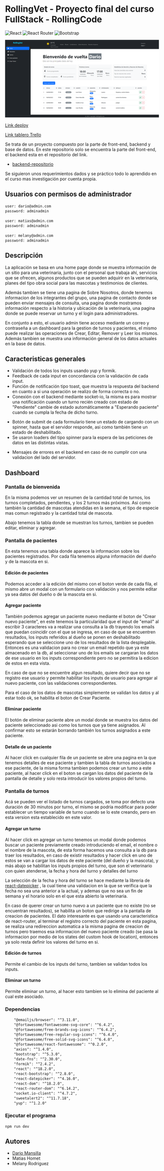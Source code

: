 # RollingVet - Proyecto final del curso FullStack - RollingCode

![React](https://img.shields.io/badge/react-%2320232a.svg?style=for-the-badge&logo=react&logoColor=%2361DAFB)
![React Router](https://img.shields.io/badge/React_Router-CA4245?style=for-the-badge&logo=react-router&logoColor=white)
![Bootstrap](https://img.shields.io/badge/bootstrap-%238511FA.svg?style=for-the-badge&logo=bootstrap&logoColor=white)

![Alt text](image.png)

[Link deploy](https://rolling-vet23.netlify.app/)

[Link tablero Trello](https://trello.com/b/6trD7CYg/grupo-1-proyecto-final-rc)

Se trata de un proyecto compuesto por la parte de front-end, backend y base de datos. En este repositorio solo se encuentra la parte del front-end, el backend esta en el repositorio del link.

- [backend-repositorio](https://github.com/msdario12/backend-grupo-01-proyecto-final-rc)

Se siguieron unos requerimientos dados y se práctico todo lo aprendido en el curso mas investigación por cuenta propia.

## Usuarios con permisos de administrador

```
user: dario@admin.com
password: adminadmin

user: matias@admin.com
password: adminadmin

user: melany@admin.com
password: adminadmin
```

## Descripción

La aplicación se basa en una home page donde se muestra información de un sitio para una veterinaria, junto con el personal que trabaja ahí, servicios que se ofrecen, algunos productos que se pueden adquirir en la veterinaria, planes del tipo obra social para las mascotas y testimonios de clientes.

Además tambien se tiene una pagina de Sobre Nosotros, donde tenemos informacion de los integrantes del grupo, una pagina de contacto donde se pueden enviar mensajes de consulta, una pagina donde mostramos información respecto a la historia y ubicación de la veterinaria, una pagina donde se puede reservar un turno y el login para administradores.

En conjunto a esto, el usuario admin tiene acceso mediante un correo y contraseña a un dashboard para la gestion de turnos y pacientes, el mismo puede realizar las operaciones de Crear, Editar, Remover y Leer los mismos. Además tambien se muestra una información general de los datos actuales en la base de datos.

## Caracteristicas generales

- Validación de todos los inputs usando yup y formik.
- Feedback de cada input en concordancia con la validación de cada input.
- Función de notificación tipo toast, que muestra la respuesta del backend en cuanto a si una operación se realizo de forma correcta o no.
- Conexión con el backend mediante socket-io, la misma es para mostrar una notificación cuando un turno recién creado con estado de "Pendiente" cambie de estado automáticamente a "Esperando paciente" cuando se cumpla la fecha de dicho turno.

* Botón de submit de cada formulario tiene un estado de cargando con un spinner, hasta que el servidor responde, asi como también tiene un estado de deshabilitado.
* Se usaron loaders del tipo spinner para la espera de las peticiones de datos en las distintas vistas.

- Mensajes de errores en el backend en caso de no cumplir con una validacion del lado del servidor.

## Dashboard

### Pantalla de bienvenida

En la misma podemos ver un resumen de la cantidad total de turnos, los turnos completados, pendientes, y los 2 turnos más próximos. Asi como también la cantidad de mascotas atendidas en la semana, el tipo de especie mas comun registrado y la cantidad total de mascota.

Abajo tenemos la tabla donde se muestran los turnos, tambien se pueden editar, eliminar y agregar.

### Pantalla de pacientes

En esta tenemos una tabla donde aparece la informacion sobre los pacientes registrados. Por cada fila tenemos alguna información del dueño y de la mascota en si.

#### Edición de pacientes

Podemos acceder a la edición del mismo con el boton verde de cada fila, el mismo abre un modal con un formulario con validación y nos permite editar ya sea datos del dueño o de la mascota en si.

#### Agregar paciente

También podemos agregar un paciente nuevo mediante el boton de "Crear nuevo paciente", en este tenemos la particularidad que el input de "email" al escribir 3 caracteres va a realizar una consulta a la db trayendo los emails que puedan coincidir con el que se ingresa, en caso de que se encuentren resultados, los inputs referidos al dueño se ponen en deshabilitado esperando que se seleccione uno de los resultados de la lista desplegable. Entonces es una validacion para no crear un email repetido que ya este almacenado en la db, al seleccionar uno de los emails se cargaran los datos de ese usuario en los inputs correspondiente pero no se permitira la edicion de estos en esta vista.

En caso de que no se encuentre algun resultado, quiere decir que no se registro ese usuario y permite habilitar los inputs de usuario para agregar al nuevo paciente, con las validaciones correspondientes.

Para el caso de los datos de mascotas simplemente se validan los datos y al estar todo ok, se habilita el boton de Crear Paciente.

#### Eliminar paciente

El botón de eliminar paciente abre un modal donde se muestra los datos del paciente seleccionado asi como los turnos que ya tiene asignados. Al confirmar esto se estarán borrando también los turnos asignados a este paciente.

#### Detalle de un paciente

Al hacer click en cualquier fila de un paciente se abre una pagina en la que tenemos detalles de ese paciente y tambien la tabla de turnos asociados a ese paciente, de la misma forma tambien podemos crear un turno a este paciente, al hacer click en el boton se cargan los datos del paciente de la pantalla de detalle y solo resta introducir los valores propios del turno.

### Pantalla de turnos

Acá se pueden ver el listado de turnos cargados, se toma por defecto una duración de 30 minutos por turno, el mismo se podria modificar para poder establecer un tiempo variable de turno cuando se lo este creando, pero en esta version esta establecido en este valor.

#### Agregar un turno

Al hacer click en agregar un turno tenemos un modal donde podemos buscar un paciente previamente creado introduciendo el email, el nombre o el nombre de la mascota, de esta forma hacemos una consulta a la db para traer los resultados, en caso de existir resultados y hacer click en uno de estos se van a cargar los datos de este paciente (del dueño y la mascota), y más abajo se habilitan los inputs propios del turno, que son el veterinario con quien atenderse, la fecha y hora del turno y detalles del turno

La selección de la fecha y hora del turno se hace mediante la libreria de [react-datepicker](https://www.npmjs.com/package/react-datepicker) , la cual tiene una validacion en la que se verifica que la fecha no sea una anterior a la actual, y ademas que no sea un fin de semana y el horario solo en el que esta abierto la veterinaria.

En caso de querer crear un turno nuevo a un paciente que no existe (no se encuentran resultados), se habilita un boton que redirige a la pantalla de creacion de pacientes. El dato interesante es que usando una caracteristica de react-router, al terminar el registro correcto del paciente en esta pagina, se realiza una redireccion automatica a la misma pagina de creacion de turnos pero traemos esa informacion del nuevo paciente creado (se pasa la informacion por medio de los states del custom hook de location), entonces ya solo resta definir los valores del turno en si.

#### Edición de turnos

Permite el cambio de los inputs del turno, tambien se validan todos los inputs.

#### Eliminar un turno

Permite eliminar un turno, al hacer esto tambien se lo elimina del paciente al cual este asociado.

### Dependencias

        "@emailjs/browser": "^3.11.0",
    	"@fortawesome/fontawesome-svg-core": "^6.4.2",
    	"@fortawesome/free-brands-svg-icons": "^6.4.2",
    	"@fortawesome/free-regular-svg-icons": "^6.4.0",
    	"@fortawesome/free-solid-svg-icons": "^6.4.0",
    	"@fortawesome/react-fontawesome": "^0.2.0",
    	"axios": "^1.4.0",
    	"bootstrap": "^5.3.0",
    	"date-fns": "^2.30.0",
    	"formik": "^2.4.2",
    	"react": "^18.2.0",
    	"react-bootstrap": "^2.8.0",
    	"react-datepicker": "^4.16.0",
    	"react-dom": "^18.2.0",
    	"react-router-dom": "^6.14.2",
    	"socket.io-client": "^4.7.2",
    	"sweetalert2": "^11.7.18",
    	"yup": "^1.2.0"

### Ejecutar el programa

```
npm run dev
```

## Autores

- [Dario Mansilla](www.linkedin.com/in/msdario12)
- Matias Homet
- Melany Rodriguez

